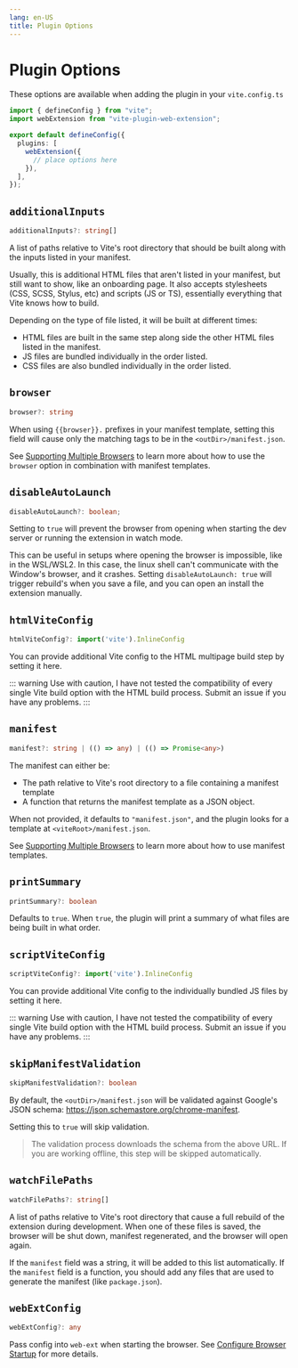 ```yaml
---
lang: en-US
title: Plugin Options
---
```


# Plugin Options

These options are available when adding the plugin in your `vite.config.ts`

```ts
import { defineConfig } from "vite";
import webExtension from "vite-plugin-web-extension";

export default defineConfig({
  plugins: [
    webExtension({
      // place options here
    }),
  ],
});
```

## `additionalInputs`

```ts
additionalInputs?: string[]
```

A list of paths relative to Vite's root directory that should be built along with the inputs listed in your manifest.

Usually, this is additional HTML files that aren't listed in your manifest, but still want to show, like an onboarding page. It also accepts stylesheets (CSS, SCSS, Stylus, etc) and scripts (JS or TS), essentially everything that Vite knows how to build.

Depending on the type of file listed, it will be built at different times:

- HTML files are built in the same step along side the other HTML files listed in the manifest.
- JS files are bundled individually in the order listed.
- CSS files are also bundled individually in the order listed.

## `browser`

```ts
browser?: string
```

<script setup>
const browser = "{{browser}}"
</script>

When using <code>{{browser}}.</code> prefixes in your manifest template, setting this field will cause only the matching tags to be in the `<outDir>/manifest.json`.

See [Supporting Multiple Browsers](/guide/supporting-multiple-browsers) to learn more about how to use the `browser` option in combination with manifest templates.

## `disableAutoLaunch`

```ts
disableAutoLaunch?: boolean;
```

Setting to `true` will prevent the browser from opening when starting the dev server or running the extension in watch mode.

This can be useful in setups where opening the browser is impossible, like in the WSL/WSL2. In this case, the linux shell can't communicate with the Window's browser, and it crashes. Setting `disableAutoLaunch: true` will trigger rebuild's when you save a file, and you can open an install the extension manually.

## `htmlViteConfig`

```ts
htmlViteConfig?: import('vite').InlineConfig
```

You can provide additional Vite config to the HTML multipage build step by setting it here.

::: warning
Use with caution, I have not tested the compatibility of every single Vite build option with the HTML build process. Submit an issue if you have any problems.
:::

## `manifest`

```ts
manifest?: string | (() => any) | (() => Promise<any>)
```

The manifest can either be:

- The path relative to Vite's root directory to a file containing a manifest template
- A function that returns the manifest template as a JSON object.

When not provided, it defaults to `"manifest.json"`, and the plugin looks for a template at `<viteRoot>/manifest.json`.

See [Supporting Multiple Browsers](/guide/supporting-multiple-browsers) to learn more about how to use manifest templates.

## `printSummary`

```ts
printSummary?: boolean
```

Defaults to `true`. When `true`, the plugin will print a summary of what files are being built in what order.

## `scriptViteConfig`

```ts
scriptViteConfig?: import('vite').InlineConfig
```

You can provide additional Vite config to the individually bundled JS files by setting it here.

::: warning
Use with caution, I have not tested the compatibility of every single Vite build option with the HTML build process. Submit an issue if you have any problems.
:::

## `skipManifestValidation`

```ts
skipManifestValidation?: boolean
```

By default, the `<outDir>/manifest.json` will be validated against Google's JSON schema: <https://json.schemastore.org/chrome-manifest>.

Setting this to `true` will skip validation.

> The validation process downloads the schema from the above URL. If you are working offline, this step will be skipped automatically.

## `watchFilePaths`

```ts
watchFilePaths?: string[]
```

A list of paths relative to Vite's root directory that cause a full rebuild of the extension during development. When one of these files is saved, the browser will be shut down, manifest regenerated, and the browser will open again.

If the `manifest` field was a string, it will be added to this list automatically. If the `manifest` field is a function, you should add any files that are used to generate the manifest (like `package.json`).

## `webExtConfig`

```ts
webExtConfig?: any
```

Pass config into `web-ext` when starting the browser. See [Configure Browser Startup](/guide/configure-browser-startup.md) for more details.
